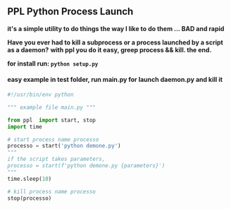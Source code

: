 ## PPL Python Process Launch

**it's a simple utility to do things the way I like to do them ... BAD and rapid**

**Have you ever had to kill a subprocess or a process launched by a script as a daemon?**
**with ppl you do it easy, greep process && kill. the end.**

**for install run:   `python setup.py`**
#### easy example in test folder, run main.py for launch daemon.py and kill it

``` python
#!/usr/bin/env python

""" example file main.py """

from ppl  import start, stop
import time

# start process name processo
processo = start('python demone.py')
""" 
if the script takes parameters, 
processo = start(f'python demone.py {parameters}')
"""
time.sleep(10)

# kill process name processo
stop(processo)
```
